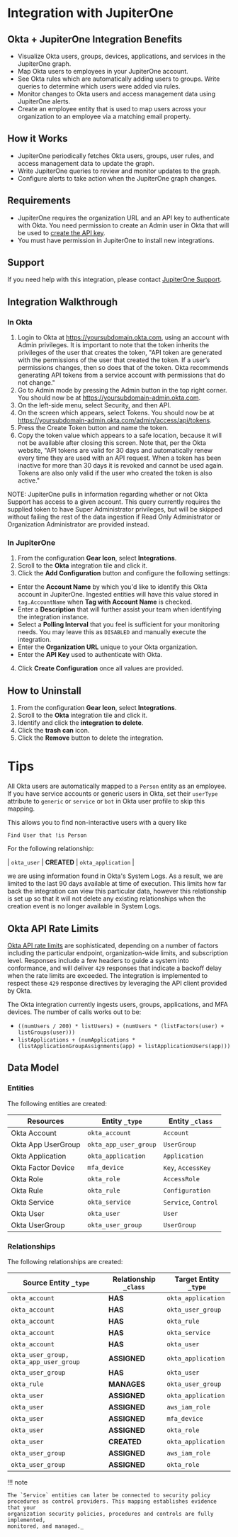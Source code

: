 # Integration with JupiterOne

## Okta + JupiterOne Integration Benefits

- Visualize Okta users, groups, devices, applications, and services in the
  JupiterOne graph.
- Map Okta users to employees in your JupiterOne account.
- See Okta rules which are automatically adding users to groups. Write queries
  to determine which users were added via rules.
- Monitor changes to Okta users and access management data using JupiterOne
  alerts.
- Create an employee entity that is used to map users across your organization
  to an employee via a matching email property.

## How it Works

- JupiterOne periodically fetches Okta users, groups, user rules, and access
  management data to update the graph.
- Write JupiterOne queries to review and monitor updates to the graph.
- Configure alerts to take action when the JupiterOne graph changes.

## Requirements

- JupiterOne requires the organization URL and an API key to authenticate with
  Okta. You need permission to create an Admin user in Okta that will be used to
  [create the API key](https://developer.okta.com/docs/api/getting_started/getting_a_token).
- You must have permission in JupiterOne to install new integrations.

## Support

If you need help with this integration, please contact
[JupiterOne Support](https://support.jupiterone.io).

## Integration Walkthrough

### In Okta

1. Login to Okta at https://yoursubdomain.okta.com, using an account with Admin
   privileges. It is important to note that the token inherits the privileges of
   the user that creates the token, "API token are generated with the
   permissions of the user that created the token. If a user’s permissions
   changes, then so does that of the token. Okta recommends generating API
   tokens from a service account with permissions that do not change."
2. Go to Admin mode by pressing the Admin button in the top right corner. You
   should now be at https://yoursubdomain-admin.okta.com.
3. On the left-side menu, select Security, and then API.
4. On the screen which appears, select Tokens. You should now be at
   https://yoursubdomain-admin.okta.com/admin/access/api/tokens.
5. Press the Create Token button and name the token.
6. Copy the token value which appears to a safe location, because it will not be
   available after closing this screen. Note that, per the Okta website, "API
   tokens are valid for 30 days and automatically renew every time they are used
   with an API request. When a token has been inactive for more than 30 days it
   is revoked and cannot be used again. Tokens are also only valid if the user
   who created the token is also active."

NOTE: JupiterOne pulls in information regarding whether or not Okta Support has
access to a given account. This query currently requires the supplied token to
have Super Administrator privileges, but will be skipped without failing the
rest of the data ingestion if Read Only Administrator or Organization
Administrator are provided instead.

### In JupiterOne

1. From the configuration **Gear Icon**, select **Integrations**.
2. Scroll to the **Okta** integration tile and click it.
3. Click the **Add Configuration** button and configure the following settings:

- Enter the **Account Name** by which you'd like to identify this Okta account
  in JupiterOne. Ingested entities will have this value stored in
  `tag.AccountName` when **Tag with Account Name** is checked.
- Enter a **Description** that will further assist your team when identifying
  the integration instance.
- Select a **Polling Interval** that you feel is sufficient for your monitoring
  needs. You may leave this as `DISABLED` and manually execute the integration.
- Enter the **Organization URL** unique to your Okta organization.
- Enter the **API Key** used to authenticate with Okta.

4. Click **Create Configuration** once all values are provided.

## How to Uninstall

1. From the configuration **Gear Icon**, select **Integrations**.
2. Scroll to the **Okta** integration tile and click it.
3. Identify and click the **integration to delete**.
4. Click the **trash can** icon.
5. Click the **Remove** button to delete the integration.

# Tips

All Okta users are automatically mapped to a `Person` entity as an employee. If
you have service accounts or generic users in Okta, set their `userType`
attribute to `generic` or `service` or `bot` in Okta user profile to skip this
mapping.

This allows you to find non-interactive users with a query like

```j1ql
Find User that !is Person
```

For the following relationship:

| `okta_user` | **CREATED** | `okta_application` |

we are using information found in Okta's System Logs. As a result, we are
limited to the last 90 days available at time of execution. This limits how far
back the integration can view this particular data, however this relationship is
set up so that it will not delete any existing relationships when the creation
event is no longer available in System Logs.

## Okta API Rate Limits

[Okta API rate limits][2] are sophisticated, depending on a number of factors
including the particular endpoint, organization-wide limits, and subscription
level. Responses include a few headers to guide a system into conformance, and
will deliver `429` responses that indicate a backoff delay when the rate limits
are exceeded. The integration is implemented to respect these `429` response
directives by leveraging the API client provided by Okta.

The Okta integration currently ingests users, groups, applications, and MFA
devices. The number of calls works out to be:

- `((numUsers / 200) * listUsers) + (numUsers * (listFactors(user) + listGroups(user)))`
- `listApplications + (numApplications * (listApplicationGroupAssignments(app) + listApplicationUsers(app)))`

<!-- {J1_DOCUMENTATION_MARKER_START} -->
<!--
********************************************************************************
NOTE: ALL OF THE FOLLOWING DOCUMENTATION IS GENERATED USING THE
"j1-integration document" COMMAND. DO NOT EDIT BY HAND! PLEASE SEE THE DEVELOPER
DOCUMENTATION FOR USAGE INFORMATION:

https://github.com/JupiterOne/sdk/blob/main/docs/integrations/development.md
********************************************************************************
-->

## Data Model

### Entities

The following entities are created:

| Resources          | Entity `_type`        | Entity `_class`      |
| ------------------ | --------------------- | -------------------- |
| Okta Account       | `okta_account`        | `Account`            |
| Okta App UserGroup | `okta_app_user_group` | `UserGroup`          |
| Okta Application   | `okta_application`    | `Application`        |
| Okta Factor Device | `mfa_device`          | `Key`, `AccessKey`   |
| Okta Role          | `okta_role`           | `AccessRole`         |
| Okta Rule          | `okta_rule`           | `Configuration`      |
| Okta Service       | `okta_service`        | `Service`, `Control` |
| Okta User          | `okta_user`           | `User`               |
| Okta UserGroup     | `okta_user_group`     | `UserGroup`          |

### Relationships

The following relationships are created:

| Source Entity `_type`                  | Relationship `_class` | Target Entity `_type` |
| -------------------------------------- | --------------------- | --------------------- |
| `okta_account`                         | **HAS**               | `okta_application`    |
| `okta_account`                         | **HAS**               | `okta_user_group`     |
| `okta_account`                         | **HAS**               | `okta_rule`           |
| `okta_account`                         | **HAS**               | `okta_service`        |
| `okta_account`                         | **HAS**               | `okta_user`           |
| `okta_user_group, okta_app_user_group` | **ASSIGNED**          | `okta_application`    |
| `okta_user_group`                      | **HAS**               | `okta_user`           |
| `okta_rule`                            | **MANAGES**           | `okta_user_group`     |
| `okta_user`                            | **ASSIGNED**          | `okta_application`    |
| `okta_user`                            | **ASSIGNED**          | `aws_iam_role`        |
| `okta_user`                            | **ASSIGNED**          | `mfa_device`          |
| `okta_user`                            | **ASSIGNED**          | `okta_role`           |
| `okta_user`                            | **CREATED**           | `okta_application`    |
| `okta_user_group`                      | **ASSIGNED**          | `aws_iam_role`        |
| `okta_user_group`                      | **ASSIGNED**          | `okta_role`           |

<!--
********************************************************************************
END OF GENERATED DOCUMENTATION AFTER BELOW MARKER
********************************************************************************
-->
<!-- {J1_DOCUMENTATION_MARKER_END} -->

!!! note

    The `Service` entities can later be connected to security policy
    procedures as control providers. This mapping establishes evidence that your
    organization security policies, procedures and controls are fully implemented,
    monitored, and managed._

[1]: https://developer.okta.com/docs/api/getting_started/getting_a_token
[2]: https://developer.okta.com/docs/reference/rate-limits/
